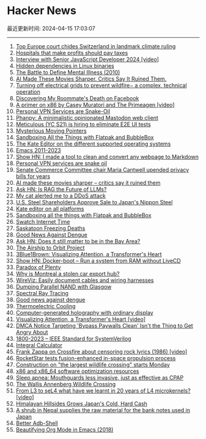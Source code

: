 # Hacker News

最近更新时间: 2024-04-15 17:03:07

--- 
1. [Top Europe court chides Switzerland in landmark climate ruling](https://phys.org/news/2024-04-europe-court-chides-switzerland-landmark.html) 
2. [Hospitals that make profits should pay taxes](https://www.statnews.com/2024/04/14/nonprofit-hospitals-turn-profit-charity-care-tax-exempt-status/) 
3. [Interview with Senior JavaScript Developer 2024 [video]](https://www.youtube.com/watch?v=aWfYxg-Ypm4) 
4. [Hidden dependencies in Linux binaries](http://thelittleengineerthatcould.blogspot.com/2024/04/hidden-dependencies-in-linux-binaries.html) 
5. [The Battle to Define Mental Illness (2010)](https://www.wired.com/2010/12/ff-dsmv/) 
6. [AI Made These Movies Sharper. Critics Say It Ruined Them.](https://www.nytimes.com/2024/04/13/movies/ai-blu-ray-true-lies.html) 
7. [Turning off electrical grids to prevent wildfire− a complex, technical operation](https://theconversation.com/colorado-is-latest-state-to-try-turning-off-the-electrical-grid-to-prevent-wildfires-a-complex-technical-operation-pioneered-in-california-227639) 
8. [Discovering My Roommate's Death on Facebook](https://medium.com/the-wind-phone/discovering-my-roommates-death-on-facebook-3a060fc477ec) 
9. [A primer on x86 by Casey Muratori and The Primeagen [video]](https://www.youtube.com/watch?v=xCBrtopAG80) 
10. [Personal VPN Services are Snake-Oil](https://httpscolonforwardslashforwardslashwwwdotzoltanbalazsdotcom.com/2024/03/01/VPN-Snakeoil.html) 
11. [Phanpy: A minimalistic opinionated Mastodon web client](https://phanpy.social) 
12. [Meticulous (YC S21) is hiring to eliminate E2E UI tests](https://news.ycombinator.com/item?id=40034480) 
13. [Mysterious Moving Pointers](https://blomqu.ist/posts/2024/move/) 
14. [Sandboxing All the Things with Flatpak and BubbleBox](https://www.ralfj.de/blog/2024/04/14/bubblebox.html) 
15. [The Kate Editor on the different supported operating systems](https://cullmann.io/posts/kate-on-all-platforms-2024/) 
16. [Emacs 2011-2023](https://bastibe.de/2024-03-24-rip-emacs-2011-2023.html) 
17. [Show HN: I made a tool to clean and convert any webpage to Markdown](https://markdowndown.vercel.app/) 
18. [Personal VPN services are snake oil](https://httpscolonforwardslashforwardslashwwwdotzoltanbalazsdotcom.com/2024/03/01/VPN-Snakeoil.html) 
19. [Senate Commerce Committee chair Maria Cantwell upended privacy bills for years](https://www.washingtonpost.com/technology/2024/04/13/congress-maria-cantwell-online-privacy/) 
20. [AI made these movies sharper – critics say it ruined them](https://www.nytimes.com/2024/04/13/movies/ai-blu-ray-true-lies.html) 
21. [Ask HN: Is RAG the Future of LLMs?](https://news.ycombinator.com/item?id=40034972) 
22. [My cat alerted me to a DDoS attack](https://www.dannyguo.com/blog/my-cat-alerted-me-to-a-ddos-attack) 
23. [U.S. Steel Shareholders Approve Sale to Japan's Nippon Steel](https://www.wsj.com/business/deals/u-s-steel-shareholders-approve-sale-to-japans-nippon-steel-3e1dec9e) 
24. [Kate editor on all platforms](https://cullmann.io/posts/kate-on-all-platforms-2024/) 
25. [Sandboxing all the things with Flatpak and BubbleBox](https://www.ralfj.de/blog/2024/04/14/bubblebox.html) 
26. [Swatch Internet Time](https://en.wikipedia.org/wiki/Swatch_Internet_Time) 
27. [Saskatoon Freezing Deaths](https://en.wikipedia.org/wiki/Saskatoon_freezing_deaths) 
28. [Good News Against Dengue](https://www.science.org/content/blog-post/good-news-against-dengue) 
29. [Ask HN: Does it still matter to be in the Bay Area?](https://news.ycombinator.com/item?id=40034662) 
30. [The Airship to Orbit Project](https://www.jpaerospace.com/ATO/ATO.html) 
31. [3Blue1Brown: Visualizing Attention, a Transformer's Heart](https://www.3blue1brown.com/lessons/attention) 
32. [Show HN: Docker-boot – Run a system from RAM without LiveCD](https://github.com/purplesyringa/docker-boot) 
33. [Paradox of Plenty](https://en.wikipedia.org/wiki/Resource_curse) 
34. [Why is Montreal a stolen car export hub?](https://nationalpost.com/news/canada/why-is-montreal-a-stolen-car-export-hub-jurisdiction-limits-and-size-officials-say) 
35. [WireViz: Easily document cables and wiring harnesses](https://github.com/wireviz/WireViz) 
36. [Dumping Parallel NAND with Glasgow](https://colinoflynn.com/2024/04/dumping-parallel-nand-with-glasgow/) 
37. [Spectral Ray Tracing](https://larswander.com/writing/spectral-ray-tracing/) 
38. [Good news against dengue](https://www.science.org/content/blog-post/good-news-against-dengue) 
39. [Thermoelectric Cooling](https://thermoelectricsolutions.com/how-thermoelectric-cooling-works/) 
40. [Computer-generated holography with ordinary display](https://opg.optica.org/ol/abstract.cfm?uri=ol-49-8-1876) 
41. [Visualizing Attention, a Transformer's Heart [video]](https://www.3blue1brown.com/lessons/attention) 
42. [DMCA Notice Targeting 'Bypass Paywalls Clean' Isn't the Thing to Get Angry About](https://torrentfreak.com/dmca-targetting-bypass-paywalls-clean-isnt-what-people-should-be-angry-about-240414/) 
43. [1800-2023 – IEEE Standard for SystemVerilog](https://ieeexplore.ieee.org/document/10458102) 
44. [Integral Calculator](https://www.integral-calculator.com/) 
45. [Frank Zappa on Crossfire about censoring rock lyrics (1986) [video]](https://www.youtube.com/watch?v=B9856_xv8gc) 
46. [RocketStar tests fusion-enhanced in-space propulsion process](https://www.aerospacetestinginternational.com/news/space/rocketstar-tests-fusion-enhanced-in-space-propulsion-process.html) 
47. [Construction on "the largest wildlife crossing" starts Monday](https://101wildlifecrossing.org/) 
48. [x86 and x86_64 software optimization resources](https://agner.org/optimize/) 
49. [Sleep apnea: Mouthguards less invasive, just as effective as CPAP](https://newatlas.com/medical/sleep-apnea-mouthguard-cpap-blood-pressure/) 
50. [The Wallis Annenberg Wildlife Crossing](https://101wildlifecrossing.org/) 
51. [From L3 to seL4 what have we learnt in 20 years of L4 microkernels? [video]](https://www.youtube.com/watch?v=RdoaFc5-1Rk) 
52. [Himalayan Hillsides Grows Japan's Cold, Hard Cash](https://www.nytimes.com/2024/04/15/world/asia/nepal-japan-yen-argeli.html) 
53. [A shrub in Nepal supplies the raw material for the bank notes used in Japan](https://www.nytimes.com/2024/04/15/world/asia/nepal-japan-yen-argeli.html) 
54. [Better Adb-Shell](https://github.com/matan-h/adb-shell) 
55. [Beautifying Org Mode in Emacs (2018)](https://zzamboni.org/post/beautifying-org-mode-in-emacs/) 
